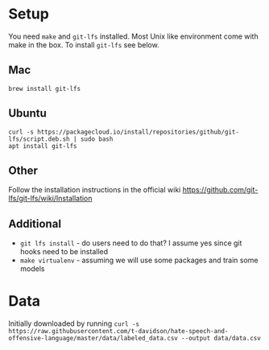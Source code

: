 # Setup

You need `make` and `git-lfs` installed. Most Unix like environment come with make
in the box. To install `git-lfs` see below.

## Mac
`brew install git-lfs`

## Ubuntu
```
curl -s https://packagecloud.io/install/repositories/github/git-lfs/script.deb.sh | sudo bash
apt install git-lfs
```

## Other
Follow the installation instructions in the official wiki https://github.com/git-lfs/git-lfs/wiki/Installation

## Additional

* `git lfs install` - do users need to do that? I assume yes since git hooks need to be installed
* `make virtualenv` - assuming we will use some packages and train some models

# Data

Initially downloaded by running
`curl -s https://raw.githubusercontent.com/t-davidson/hate-speech-and-offensive-language/master/data/labeled_data.csv --output data/data.csv`
